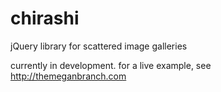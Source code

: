 chirashi
========

jQuery library for scattered image galleries

currently in development.  for a live example, see http://themeganbranch.com
